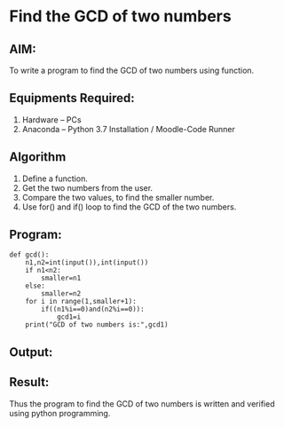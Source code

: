 # Find the GCD of two numbers

## AIM:
To write a program to find the GCD of two numbers using function.

## Equipments Required:
1. Hardware – PCs
2. Anaconda – Python 3.7 Installation / Moodle-Code Runner

## Algorithm
1. Define a function.
2. Get the two numbers from the user.
3. Compare the two values, to find the smaller number.
4. Use for() and if() loop to find the GCD of the two numbers.

## Program:
```
def gcd():
    n1,n2=int(input()),int(input())
    if n1<n2:
        smaller=n1
    else:
        smaller=n2
    for i in range(1,smaller+1):
        if((n1%i==0)and(n2%i==0)):
            gcd1=i
    print("GCD of two numbers is:",gcd1)
  ```

## Output:



## Result:
Thus the program to find the GCD of two numbers is written and verified using python programming.
